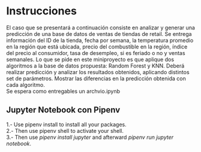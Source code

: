 <h1>Instrucciones</h1>
<p>El caso que se presentará a continuación consiste en analizar y generar una
predicción de una base de datos de ventas de tiendas de retail. Se entrega
información del ID de la tienda, fecha por semana, la temperatura promedio en la
región que está ubicada, precio del combustible en la región, índice del precio al
consumidor, tasa de desempleo, si es feriado o no y ventas semanales. Lo que se
pide en este miniproyecto es que aplique dos algoritmos a la base de datos
propuesta: Random Forest y KNN. Deberá realizar predicción y analizar los
resultados obtenidos, aplicando distintos set de parámetros. Mostrar las diferencias
en la predicción obtenida con cada algoritmo. <br>
Se espera como entregables un archvio.ipynb</p>



<h2>Jupyter Notebook con Pipenv</h2>

1.- Use pipenv install <packages> to install all your packages. <br>
2.- Then use pipenv shell to activate your shell. <br>
3.- Then use <em>pipenv install jupyter</em> and afterward <em>pipenv run jupyter notebook</em>.